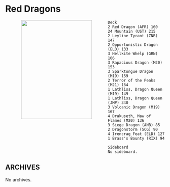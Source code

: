 # Red Dragons
<img align="left" width="223" height="310" hspace="50" src="https://gatherer.wizards.com/Handlers/Image.ashx?multiverseid=2408&type=card">

```
Deck
2 Red Dragon (AFR) 160
24 Mountain (UST) 215
2 Leyline Tyrant (ZNR) 147
2 Opportunistic Dragon (ELD) 133
3 Hellkite Whelp (GRN) 106
3 Rapacious Dragon (M20) 153
3 Sparktongue Dragon (M19) 159
2 Terror of the Peaks (M21) 164
1 Lathliss, Dragon Queen (M19) 149
1 Lathliss, Dragon Queen (JMP) 340
3 Volcanic Dragon (M19) 167
4 Drakuseth, Maw of Flames (M20) 136
3 Siege Dragon (ANB) 85
2 Dragonstorm (SCG) 90
4 Irencrag Feat (ELD) 127
1 Brass's Bounty (RIX) 94

Sideboard
No sideboard.

```

## ARCHIVES
No archives.